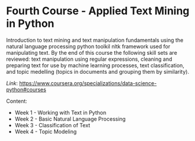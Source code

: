 # Fourth Course - Applied Text Mining in Python

Introduction to text mining and text manipulation fundamentals using the natural language processing python toolkil nltk framework used for manipulating text. By the end of this course the following skill sets are reviewed: text manipulation using regular expressions, cleaning and preparing text for use by machine learning processes, text classification, and topic medelling (topics in documents and grouping them by similarity).

*Link*: https://www.coursera.org/specializations/data-science-python#courses

Content:
- Week 1 - Working with Text in Python
- Week 2 - Basic Natural Language Processing
- Week 3 - Classification of Text
- Week 4 - Topic Modeling
